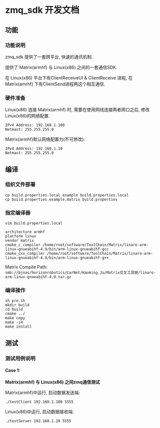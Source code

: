 # zmq_sdk 开发文档

## 功能
### 功能说明
zmq_sdk 提供了一套跨平台, 快速的通讯机制.

提供了 Matrix(armhf) 与 Linux(x86) 之间的一套通信SDK.

在 Linux(x86) 平台下有ClientReceiveUI & ClientReceive 进程, 在 Matrix(amrhf) 下有ClientSend进程两这个相互通信.


### 硬件准备
Linux(x86) 连接 Matrix(armhf) 时, 需要在使用网线连接两者网口之后, 修改Linux(x86)的网络配置.

```
IPv4 Address: 192.168.1.100
Netmast: 255.255.255.0
```

Matrix(armhf)默认网络配置为(不可修改):
```
IPv4 Address: 192.168.1.10
Netmast: 255.255.255.0
```


## 编译
### 组织文件部署
```
cp build.properties.local.example build.properties.local
cp build.properties.example.matrix build.properties
```

### 指定编译器
```
vim build.properties.local
```

```
architecture armhf
platform linux
vendor matrix
cmake_c_compiler /home/root/software/ToolChain/Matrix/linaro-arm-linux-gnueabihf-4.9/bin/arm-linux-gnueabihf-gcc
cmake_cxx_compiler /home/root/software/ToolChain/Matrix/linaro-arm-linux-gnueabihf-4.9/bin/arm-linux-gnueabihf-g++
```

Matrix Compile Path: `smb://bjnas/horizonrobotics/CarNet/Haoming.Ju/Matrix交叉工具链/linaro-arm-linux-gnueabihf-4.9.tar.gz`

### 编译操作

```
sh pre.sh
mkdir build
cd build
cmake ../
make copy
make -j4
make install
```


## 测试

### 测试用例说明

#### Case 1:
**Matrix(armhf) 与 Linux(x86) 之间zmq通信测试**

Matrix(armhf)中运行, 启动数据发送端:
```
./testClient 192.168.1.100 5555
```

Linux(x86)中运行, 启动数据接收端:
```
./testServer 192.168.1.10 5555
```


